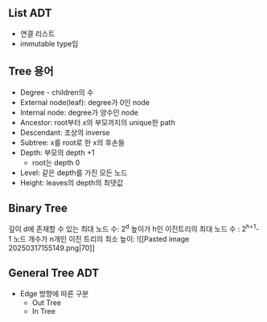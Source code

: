 ## List ADT
- 연결 리스트
- immutable type임
## Tree 용어
- Degree - children의 수
- External node(leaf): degree가 0인 node
- Internal node: degree가 양수인 node
- Ancestor: root부터 x의 부모까지의 unique한 path
- Descendant: 조상의 inverse
- Subtree: x를 root로 한 x의 후손들
- Depth: 부모의 depth +1
	- root는 depth 0
- Level: 같은  depth를 가진 모든 노드
- Height: leaves의 depth의 최댓값
## Binary Tree
깊이 d에 존재할 수 있는 최대 노드 수: 2<sup>d</sup>
높이가 h인 이진트리의 최대 노드 수 : 2<sup>h+1</sup>-1
노드 개수가 n개인 이진 트리의 최소 높이: ![[Pasted image 20250317155149.png|70]]
## General Tree ADT
- Edge 방향에 따른 구분
	- Out Tree
	- In Tree